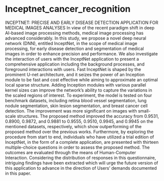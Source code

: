# Inceptnet_cancer_recognition
INCEPTNET: PRECISE AND EARLY DISEASE DETECTION APPLICATION FOR MEDICAL IMAGES ANALYSES
In view of the recent paradigm shift in deep AI-based image processing methods, medical image processing has advanced considerably. In this study, we propose a novel deep neural network (DNN), entitled InceptNet, in the scope of medical image processing, for early disease detection and segmentation of medical images in order to enhance precision and performance. We also investigate the interaction of users with the InceptNet application to present a comprehensive application including the background processes, and foreground interactions with users. Fast InceptNet is shaped by the prominent U-net architecture, and it seizes the power of an Inception module to be fast and cost effective while aiming to approximate an optimal local sparse structure. Adding Inception modules with various parallel kernel sizes can improve the network’s ability to capture the variations in the scaled regions of interest. To experiment, the model is tested on four benchmark datasets, including retina blood vessel segmentation, lung nodule segmentation, skin lesion segmentation, and breast cancer cell detection. The improvement was more significant on images with small-scale structures. The proposed method improved the accuracy from 0.9531, 0.8900, 0.9872, and 0.9881 to 0.9555, 0.9510, 0.9945, and 0.9945 on the mentioned datasets, respectively, which show outperforming of the proposed method over the previous works. 
Furthermore, by exploring the procedure from start to end, individuals who have utilized a trial edition of InceptNet, in the form of a complete application, are presented with thirteen multiple-choice questions in order to assess the proposed method. The outcomes are evaluated through the means of Human-Computer Interaction. Considering the distribution of responses in this questionnaire, intriguing findings have been extracted which will urge the future version of this application to advance in the direction of Users’ demands documented in this paper.
